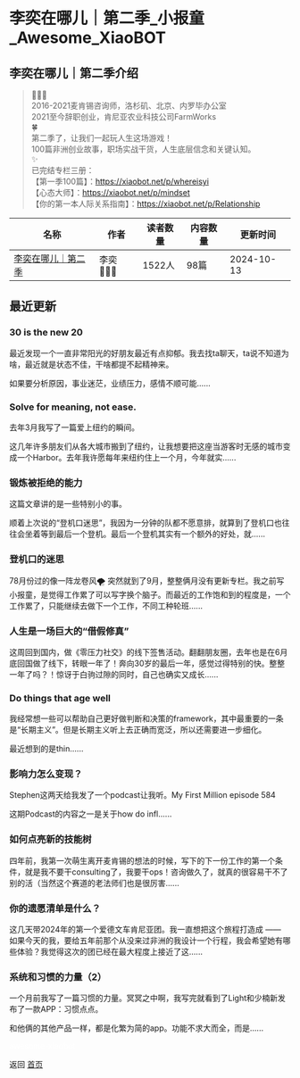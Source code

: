 # 李奕在哪儿｜第二季_小报童_Awesome_XiaoBOT

## 李奕在哪儿｜第二季介绍
> 👩🏻‍🌾    
2016-2021麦肯锡咨询师，洛杉矶、北京、内罗毕办公室    
2021至今辞职创业，肯尼亚农业科技公司FarmWorks    
🍀    
第二季了，让我们一起玩人生这场游戏！    
100篇非洲创业故事，职场实战干货，人生底层信念和关键认知。    
✨    
已完结专栏三册：    
【第一季100篇】：https://xiaobot.net/p/whereisyi    
【心态大师】：https://xiaobot.net/p/mindset    
【你的第一本人际关系指南】：https://xiaobot.net/p/Relationship  
  


|名称|作者|读者数量|内容数量|更新时间|
|---|---|---|---|---|
|[李奕在哪儿｜第二季](https://xiaobot.net/p/whereisyi2?refer=0b133df9-27dc-423b-8101-639049001c13)|李奕👩🏻‍🌾|1522人|98篇|2024-10-13|

## 最近更新
### 30 is the new 20

最近发现一个一直非常阳光的好朋友最近有点抑郁。我去找ta聊天，ta说不知道为啥，最近就是状态不佳，干啥都提不起精神来。

如果要分析原因，事业迷茫，业绩压力，感情不顺可能......

### Solve for meaning, not ease.

去年3月我写了一篇爱上纽约的瞬间。

这几年许多朋友们从各大城市搬到了纽约，让我想要把这座当游客时无感的城市变成一个Harbor。去年我许愿每年来纽约住上一个月，今年就实......

### 锻炼被拒绝的能力

这篇文章讲的是一些特别小的事。

顺着上次说的“登机口迷思”，我因为一分钟的队都不愿意排，就算到了登机口也往往会坐着等到最后一个登机。最后一个登机其实有一个额外的好处，就......

### 登机口的迷思

78月份过的像一阵龙卷风🌪️
突然就到了9月，整整俩月没有更新专栏。我之前写小报童，是觉得工作累了可以写字换个脑子。而最近的工作饱和到的程度是，一个工作累了，只能继续去做下一个工作，不同工种轮班......

### 人生是一场巨大的“借假修真”

这周回到国内，做《零压力社交》的线下签售活动。翻翻朋友圈，去年也是在6月底回国做了线下，转眼一年了！奔向30岁的最后一年，感觉过得特别的快。整整一年了吗？！惊讶于白驹过隙的同时，自己也确实又成长......

### Do things that age well

我经常想一些可以帮助自己更好做判断和决策的framework，其中最重要的一条是“长期主义”。但是长期主义听上去正确而宽泛，所以还需要进一步细化。

最近想到的是thin......

### 影响力怎么变现？

Stephen这两天给我发了一个podcast让我听。My First Million episode 584

这期Podcast的内容之一是关于how do infl......

### 如何点亮新的技能树

四年前，我第一次萌生离开麦肯锡的想法的时候，写下的下一份工作的第一个条件，就是我不要干consulting了，我要干ops！咨询做久了，就真的很容易干不了别的活（当然这个赛道的老法师们也是很厉害......

### 你的遗愿清单是什么？

这几天带2024年的第一个爱德文车肯尼亚团。我一直想把这个旅程打造成 ——
如果今天的我，要给五年前那个从没来过非洲的我设计一个行程，我会希望她有哪些体验？我觉得这次的团已经在最大程度上接近了这......

### 系统和习惯的力量（2）

一个月前我写了一篇习惯的力量。冥冥之中啊，我写完就看到了Light和少楠新发布了一款APP：习惯点点。

和他俩的其他产品一样，都是化繁为简的app。功能不求大而全，而是......


<a href="https://github.com/Reno9527/awesome-xiaobot" style="color: white; text-decoration: none;">awesome-xiaobot</a>

返回 [首页](../README.md)
